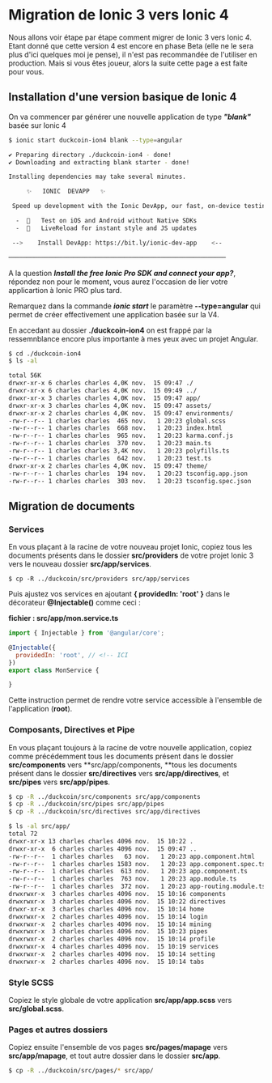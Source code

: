 # Migration de Ionic 3 vers Ionic 4

Nous allons voir étape par étape comment migrer de Ionic 3 vers Ionic 4. Etant donné que cette version 4 est encore en phase Beta \(elle ne le sera plus d'ici quelques moi je pense\), il n'est pas recommandée de l'utiliser en production. Mais si vous êtes joueur, alors la suite cette page a est faite pour vous.

## Installation d'une version basique de Ionic 4

On va commencer par générer une nouvelle application de type _**"blank"**_ basée sur Ionic 4

```bash
$ ionic start duckcoin-ion4 blank --type=angular

✔ Preparing directory ./duckcoin-ion4 - done!
✔ Downloading and extracting blank starter - done!

Installing dependencies may take several minutes.

     ✨   IONIC  DEVAPP   ✨

 Speed up development with the Ionic DevApp, our fast, on-device testing mobile app

  -  🔑   Test on iOS and Android without Native SDKs
  -  🚀   LiveReload for instant style and JS updates

 -->    Install DevApp: https://bit.ly/ionic-dev-app    <--

────────────────────────────────────────────────────────────
```

A la question _**Install the free Ionic Pro SDK and connect your app?**_, répondez non pour le moment, vous aurez l'occasion de lier votre applicartion à Ionic PRO plus tard.

Remarquez dans la commande _**ionic start**_ le paramètre **--type=angular** qui permet de créer effectivement une application basée sur la V4.

En accedant au dossier **./duckcoin-ion4** on est frappé par la ressemnblance encore plus importante à mes yeux avec un projet Angular.

```bash
$ cd ./duckcoin-ion4
$ ls -al

total 56K
drwxr-xr-x 6 charles charles 4,0K nov.  15 09:47 ./
drwxr-xr-x 6 charles charles 4,0K nov.  15 09:49 ../
drwxr-xr-x 3 charles charles 4,0K nov.  15 09:47 app/
drwxr-xr-x 3 charles charles 4,0K nov.  15 09:47 assets/
drwxr-xr-x 2 charles charles 4,0K nov.  15 09:47 environments/
-rw-r--r-- 1 charles charles  465 nov.   1 20:23 global.scss
-rw-r--r-- 1 charles charles  668 nov.   1 20:23 index.html
-rw-r--r-- 1 charles charles  965 nov.   1 20:23 karma.conf.js
-rw-r--r-- 1 charles charles  370 nov.   1 20:23 main.ts
-rw-r--r-- 1 charles charles 3,4K nov.   1 20:23 polyfills.ts
-rw-r--r-- 1 charles charles  642 nov.   1 20:23 test.ts
drwxr-xr-x 2 charles charles 4,0K nov.  15 09:47 theme/
-rw-r--r-- 1 charles charles  194 nov.   1 20:23 tsconfig.app.json
-rw-r--r-- 1 charles charles  303 nov.   1 20:23 tsconfig.spec.json
```

## Migration de documents

### Services

En vous plaçant à la racine de votre nouveau projet Ionic, copiez tous les documents présents dans le dossier **src/providers** de votre projet Ionic 3 vers le nouveau dossier **src/app/services**.

```
$ cp -R ../duckcoin/src/providers src/app/services
```

Puis ajustez vos services en ajoutant **{ providedIn: 'root' }** dans le décorateur **@Injectable\(\)** comme ceci :

**fichier : src/app/mon.service.ts**

```js
import { Injectable } from '@angular/core';

@Injectable({
  providedIn: 'root', // <!-- ICI
})
export class MonService {

}
```

Cette instruction permet de rendre votre service accessible à l'ensemble de l'application \(**root**\).

### Composants, Directives et Pipe

En vous plaçant toujours à la racine de votre nouvelle application, copiez comme précédemment tous les documents présent dans le dossier **src/components** vers **src/app/components, **tous les documents présent dans le dossier **src/directives** vers **src/app/directives**, et **src/pipes** vers **src/app/pipes**.

```bash
$ cp -R ../duckcoin/src/components src/app/components
$ cp -R ../duckcoin/src/pipes src/app/pipes
$ cp -R ../duckcoin/src/directives src/app/directives

$ ls -al src/app/
total 72
drwxr-xr-x 13 charles charles 4096 nov.  15 10:22 .
drwxr-xr-x  6 charles charles 4096 nov.  15 09:47 ..
-rw-r--r--  1 charles charles   63 nov.   1 20:23 app.component.html
-rw-r--r--  1 charles charles 1583 nov.   1 20:23 app.component.spec.ts
-rw-r--r--  1 charles charles  613 nov.   1 20:23 app.component.ts
-rw-r--r--  1 charles charles  763 nov.   1 20:23 app.module.ts
-rw-r--r--  1 charles charles  372 nov.   1 20:23 app-routing.module.ts
drwxrwxr-x  3 charles charles 4096 nov.  15 10:16 components
drwxrwxr-x  3 charles charles 4096 nov.  15 10:22 directives
drwxr-xr-x  3 charles charles 4096 nov.  15 10:14 home
drwxrwxr-x  2 charles charles 4096 nov.  15 10:14 login
drwxrwxr-x  2 charles charles 4096 nov.  15 10:14 mining
drwxrwxr-x  3 charles charles 4096 nov.  15 10:23 pipes
drwxrwxr-x  2 charles charles 4096 nov.  15 10:14 profile
drwxrwxr-x  4 charles charles 4096 nov.  15 10:19 services
drwxrwxr-x  2 charles charles 4096 nov.  15 10:14 setting
drwxrwxr-x  2 charles charles 4096 nov.  15 10:14 tabs

```

### Style SCSS

Copiez le style globale de votre application **src/app/app.scss** vers **src/global.scss**.

### Pages et autres dossiers

Copiez ensuite l'ensemble de vos pages **src/pages/mapage** vers  **src/app/mapage**, et tout autre dossier dans le dossier **src/app**.

```bash
$ cp -R ../duckcoin/src/pages/* src/app/
```



